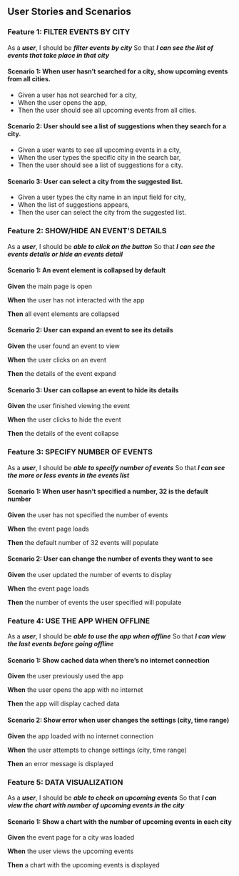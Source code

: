 ## User Stories and Scenarios
### Feature 1: FILTER EVENTS BY CITY
As a ***user***,
I should be ***filter events by city***
So that ***I can see the list of events that take place in that city***

#### Scenario 1: When user hasn’t searched for a city, show upcoming events from all cities.

* Given a user has not searched for a city,
* When the user opens the app,
* Then the user should see all upcoming events from all cities.

#### Scenario 2: User should see a list of suggestions when they search for a city.

* Given a user wants to see all upcoming events in a city,
* When the user types the specific city in the search bar,
* Then the user should see a list of suggestions for a city.

#### Scenario 3: User can select a city from the suggested list.

* Given a user types the city name in an input field for city,
* When the list of suggestions appears,
* Then the user can select the city from the suggested list.

### Feature 2: SHOW/HIDE AN EVENT'S DETAILS
As a ***user***,
I should be ***able to click on the button***
So that ***I can see the events details or hide an events detail***

#### Scenario 1: An event element is collapsed by default

**Given** the main page is open

**When** the user has not interacted with the app

**Then** all event elements are collapsed

#### Scenario 2: User can expand an event to see its details

**Given** the user found an event to view

**When** the user clicks on an event

**Then** the details of the event expand

#### Scenario 3: User can collapse an event to hide its details

**Given** the user finished viewing the event

**When** the user clicks to hide the event

**Then** the details of the event collapse

### Feature 3: SPECIFY NUMBER OF EVENTS
As a ***user***,
I should be ***able to specify number of events***
So that ***I can see the more or less events in the events list***

#### Scenario 1: When user hasn’t specified a number, 32 is the default number

**Given** the user has not specified the number of events

**When** the event page loads

**Then** the default number of 32 events will populate

#### Scenario 2: User can change the number of events they want to see

**Given** the user updated the number of events to display

**When** the event page loads

**Then** the number of events the user specified will populate

### Feature 4: USE THE APP WHEN OFFLINE
As a ***user***,
I should be ***able to use the app when offline***
So that ***I can view the last events before going offline***

#### Scenario 1: Show cached data when there’s no internet connection

**Given** the user previously used the app

**When** the user opens the app with no internet

**Then** the app will display cached data

#### Scenario 2: Show error when user changes the settings (city, time range)

**Given** the app loaded with no internet connection

**When** the user attempts to change settings (city, time range)

**Then** an error message is displayed

### Feature 5: DATA VISUALIZATION
As a ***user***,
I should be ***able to check on upcoming events***
So that ***I can view the chart with number of upcoming events in the city***

#### Scenario 1: Show a chart with the number of upcoming events in each city

**Given** the event page for a city was loaded

**When** the user views the upcoming events

**Then** a chart with the upcoming events is displayed